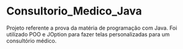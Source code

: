 # Consultorio_Medico_Java
Projeto referente a prova da matéria de programação com Java. Foi utilizado POO e JOption para fazer telas personalizadas para um consultório médico.
